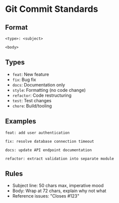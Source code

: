 # Git Commit Standards

## Format
```
<type>: <subject>

<body>
```

## Types
- `feat`: New feature
- `fix`: Bug fix
- `docs`: Documentation only
- `style`: Formatting (no code change)
- `refactor`: Code restructuring
- `test`: Test changes
- `chore`: Build/tooling

## Examples
```
feat: add user authentication

fix: resolve database connection timeout

docs: update API endpoint documentation

refactor: extract validation into separate module
```

## Rules
- Subject line: 50 chars max, imperative mood
- Body: Wrap at 72 chars, explain why not what
- Reference issues: "Closes #123"

